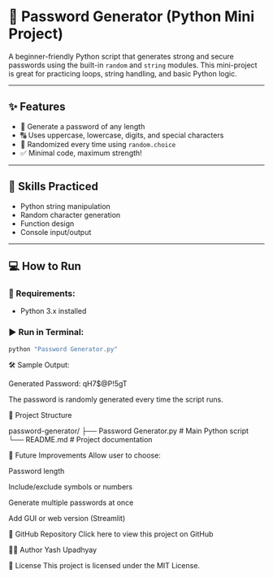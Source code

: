 # 🔐 Password Generator (Python Mini Project)

A beginner-friendly Python script that generates strong and secure passwords using the built-in `random` and `string` modules. This mini-project is great for practicing loops, string handling, and basic Python logic.

---

## ✨ Features

- 🔢 Generate a password of any length
- 🔠 Uses uppercase, lowercase, digits, and special characters
- 🎲 Randomized every time using `random.choice`
- ✅ Minimal code, maximum strength!

---

## 🧠 Skills Practiced

- Python string manipulation
- Random character generation
- Function design
- Console input/output

---

## 💻 How to Run

### 🐍 Requirements:
- Python 3.x installed

### ▶️ Run in Terminal:
```bash
python "Password Generator.py"
```

🛠 Sample Output:

Generated Password: qH7$@P!5gT

The password is randomly generated every time the script runs.

📁 Project Structure

password-generator/
├── Password Generator.py    # Main Python script
└── README.md                # Project documentation

🚀 Future Improvements
Allow user to choose:

Password length

Include/exclude symbols or numbers

Generate multiple passwords at once

Add GUI or web version (Streamlit)

🔗 GitHub Repository
Click here to view this project on GitHub

🧑‍💻 Author
Yash Upadhyay

📃 License
This project is licensed under the MIT License.
